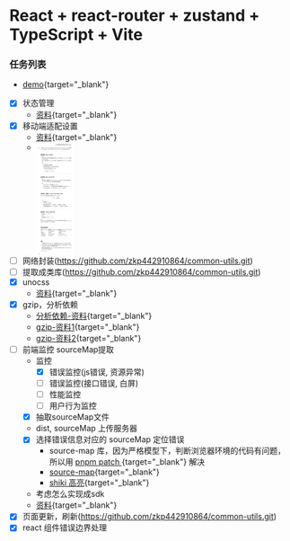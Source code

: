 # React + react-router + zustand + TypeScript + Vite

### 任务列表

- [demo](https://zkp442910864.github.io/simple-scaffold/vite-react/#/){target="_blank"}

- [x] 状态管理
    - [资料](https://awesomedevin.github.io/zustand-vue/docs/introduce/start/zustand){target="_blank"}
- [x] 移动端适配设置
    - [资料](https://blog.csdn.net/weixin_57677300/article/details/129164050){target="_blank"}
    - <img src="md/QQ截图20241015103017.png" height="200" alt="window.devicePixelRatio" style="vertical-align:top;" />
- [ ] 网络封装(<https://github.com/zkp442910864/common-utils.git>)
- [ ] 提取成类库(<https://github.com/zkp442910864/common-utils.git>)
- [x] unocss
    - [资料](https://unocss.dev/integrations/vite){target="_blank"}
- [x] gzip，分析依赖
    - [分析依赖-资料](https://www.mulingyuer.com/archives/1033/){target="_blank"}
    - [gzip-资料1](https://github.com/nonzzz/vite-plugin-compression){target="_blank"}
    - [gzip-资料2](https://github.com/KusStar/vite-bundle-visualizer){target="_blank"}
- [ ] 前端监控 sourceMap提取
    - 监控
        - [x] 错误监控(js错误, 资源异常)
        - [ ] 错误监控(接口错误, 白屏)
        - [ ] 性能监控
        - [ ] 用户行为监控
    - [x] 抽取sourceMap文件
    - dist, sourceMap 上传服务器
    - [x] 选择错误信息对应的 sourceMap 定位错误
        - source-map 库，因为严格模型下，判断浏览器环境的代码有问题，所以用 [pnpm patch <pkg>](https://pnpm.io/zh/cli/patch){target="_blank"} 解决
        - [source-map](https://www.npmjs.com/package/source-map){target="_blank"}
        - [shiki 高亮](https://shiki.tmrs.site/){target="_blank"}
    - 考虑怎么实现成sdk
    - [资料](https://juejin.cn/post/7270028440036294711#heading-31){target="_blank"}
- [x] 页面更新，刷新(<https://github.com/zkp442910864/common-utils.git>)
- [x] react 组件错误边界处理
